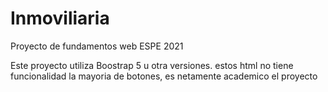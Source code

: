 # Inmoviliaria
Proyecto de fundamentos web ESPE 2021

Este proyecto utiliza Boostrap 5 u otra versiones. estos html no tiene funcionalidad la mayoria de botones, es netamente academico el proyecto
